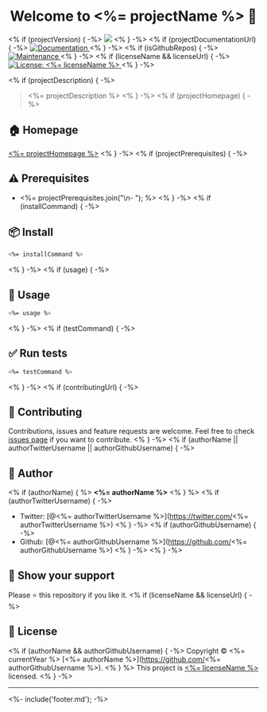 <h1 align="center">Welcome to <%= projectName %> 👋</h1>
<p>
<% if (projectVersion) { -%>
  <img src="https://img.shields.io/badge/version-<%= projectVersion %>-blue.svg?cacheSeconds=2592000" />
<% } -%>
<% if (projectDocumentationUrl) { -%>
  <a href="<%= projectDocumentationUrl %>">
    <img alt="Documentation" src="https://img.shields.io/badge/documentation-yes-brightgreen.svg" target="_blank" />
  </a>
<% } -%>
<% if (isGithubRepos) { -%>
  <a href="<%= repositoryUrl %>/graphs/commit-activity">
    <img alt="Maintenance" src="https://img.shields.io/badge/Maintained%3F-yes-green.svg" target="_blank" />
  </a>
<% } -%>
<% if (licenseName && licenseUrl) { -%>
  <a href="<%= licenseUrl %>">
    <img alt="License: <%= licenseName %>" src="https://img.shields.io/badge/License-<%= licenseName %>-yellow.svg" target="_blank" />
  </a>
<% } -%>
</p>
<% if (projectDescription) { -%>

> <%= projectDescription %>
<% } -%>
<% if (projectHomepage) { -%>

## 🏠 Homepage

[<%= projectHomepage %>](<%= projectHomepage %>)
<% } -%>
<% if (projectPrerequisites) { -%>

## ⚠️ Prerequisites

- <%= projectPrerequisites.join("\n- "); %>
<% } -%>
<% if (installCommand) { -%>

## 📦 Install

```sh
<%= installCommand %>
```
<% } -%>
<% if (usage) { -%>

## 🚀 Usage

```sh
<%= usage %>
```
<% } -%>
<% if (testCommand) { -%>

## ✅ Run tests

```sh
<%= testCommand %>
```
<% } -%>
<% if (contributingUrl) { -%>

## 🤝 Contributing

Contributions, issues and feature requests are welcome. Feel free to check [issues page](<%= contributingUrl %>) if you want to contribute.
<% } -%>
<% if (authorName || authorTwitterUsername || authorGithubUsername) { -%>

## 👤 Author
<% if (authorName) { %>
**<%= authorName %>**
<% } %>
<% if (authorTwitterUsername) { -%>
* Twitter: [@<%= authorTwitterUsername %>](https://twitter.com/<%= authorTwitterUsername %>)
<% } -%>
<% if (authorGithubUsername) { -%>
* Github: [@<%= authorGithubUsername %>](https://github.com/<%= authorGithubUsername %>)
<% } -%>
<% } -%>

## 🙏 Show your support

Please ⭐️ this repository if you like it.
<% if (licenseName && licenseUrl) { -%>

## 📝 License

<% if (authorName && authorGithubUsername) { -%>
Copyright © <%= currentYear %> [<%= authorName %>](https://github.com/<%= authorGithubUsername %>).
<% } %>
This project is [<%= licenseName %>](<%= licenseUrl %>) licensed.
<% } -%>

***
<%- include('footer.md'); -%>